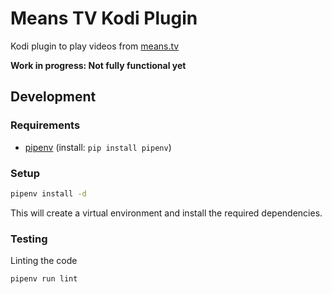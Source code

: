 # Means TV Kodi Plugin

Kodi plugin to play videos from [means.tv](https://means.tv)

**Work in progress: Not fully functional yet**


## Development

### Requirements

* [pipenv](https://pypi.org/project/pipenv/) (install: `pip install pipenv`)

### Setup

```bash
pipenv install -d
```

This will create a virtual environment and install the required dependencies.

### Testing

Linting the code

```bash
pipenv run lint
```
